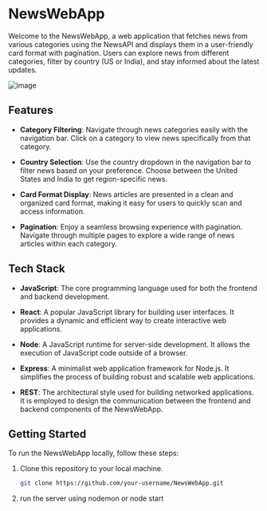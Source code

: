 # NewsWebApp

Welcome to the NewsWebApp, a web application that fetches news from various categories using the NewsAPI and displays them in a user-friendly card format with pagination. Users can explore news from different categories, filter by country (US or India), and stay informed about the latest updates.

![image](https://github.com/Rohan-Sam/newsApp/assets/81621417/69f69899-66cb-4814-9fe8-bad922589e50)

## Features

- **Category Filtering**: Navigate through news categories easily with the navigation bar. Click on a category to view news specifically from that category.

- **Country Selection**: Use the country dropdown in the navigation bar to filter news based on your preference. Choose between the United States and India to get region-specific news.

- **Card Format Display**: News articles are presented in a clean and organized card format, making it easy for users to quickly scan and access information.

- **Pagination**: Enjoy a seamless browsing experience with pagination. Navigate through multiple pages to explore a wide range of news articles within each category.

## Tech Stack

- **JavaScript**: The core programming language used for both the frontend and backend development.

- **React**: A popular JavaScript library for building user interfaces. It provides a dynamic and efficient way to create interactive web applications.

- **Node**: A JavaScript runtime for server-side development. It allows the execution of JavaScript code outside of a browser.

- **Express**: A minimalist web application framework for Node.js. It simplifies the process of building robust and scalable web applications.

- **REST**: The architectural style used for building networked applications. It is employed to design the communication between the frontend and backend components of the NewsWebApp.

## Getting Started

To run the NewsWebApp locally, follow these steps:

1. Clone this repository to your local machine.
   ```bash
   git clone https://github.com/your-username/NewsWebApp.git

2. run the server using nodemon or node start
